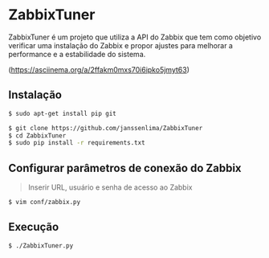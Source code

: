 # ZabbixTuner

ZabbixTuner é um projeto que utiliza a API do Zabbix que tem como objetivo verificar uma instalação do Zabbix e propor ajustes para melhorar a performance e a estabilidade do sistema.

(https://asciinema.org/a/2ffakm0mxs70i6ipko5jmyt63)

## Instalação

```sh
$ sudo apt-get install pip git

$ git clone https://github.com/janssenlima/ZabbixTuner
$ cd ZabbixTuner
$ sudo pip install -r requirements.txt
```

## Configurar parâmetros de conexão do Zabbix

>Inserir URL, usuário e senha de acesso ao Zabbix

```sh
$ vim conf/zabbix.py
```

## Execução

```sh
$ ./ZabbixTuner.py
```
